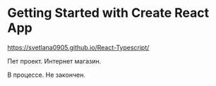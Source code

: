# Getting Started with Create React App

https://svetlana0905.github.io/React-Typescript/

Пет проект. Интернет магазин.

В процессе. Не закончен.



